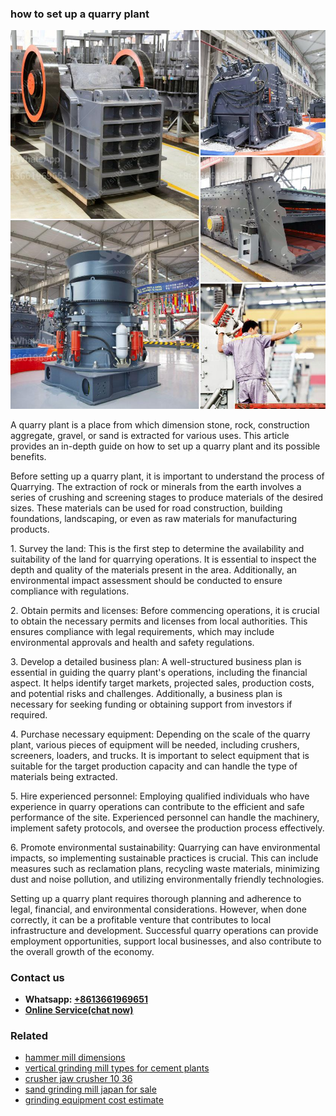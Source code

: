 <h3>how to set up a quarry plant</h3><img src='1708499642.jpg' alt=''><p>A quarry plant is a place from which dimension stone, rock, construction aggregate, gravel, or sand is extracted for various uses. This article provides an in-depth guide on how to set up a quarry plant and its possible benefits.</p><p>Before setting up a quarry plant, it is important to understand the process of Quarrying. The extraction of rock or minerals from the earth involves a series of crushing and screening stages to produce materials of the desired sizes. These materials can be used for road construction, building foundations, landscaping, or even as raw materials for manufacturing products.</p><p>1. Survey the land: This is the first step to determine the availability and suitability of the land for quarrying operations. It is essential to inspect the depth and quality of the materials present in the area. Additionally, an environmental impact assessment should be conducted to ensure compliance with regulations.</p><p>2. Obtain permits and licenses: Before commencing operations, it is crucial to obtain the necessary permits and licenses from local authorities. This ensures compliance with legal requirements, which may include environmental approvals and health and safety regulations.</p><p>3. Develop a detailed business plan: A well-structured business plan is essential in guiding the quarry plant's operations, including the financial aspect. It helps identify target markets, projected sales, production costs, and potential risks and challenges. Additionally, a business plan is necessary for seeking funding or obtaining support from investors if required.</p><p>4. Purchase necessary equipment: Depending on the scale of the quarry plant, various pieces of equipment will be needed, including crushers, screeners, loaders, and trucks. It is important to select equipment that is suitable for the target production capacity and can handle the type of materials being extracted.</p><p>5. Hire experienced personnel: Employing qualified individuals who have experience in quarry operations can contribute to the efficient and safe performance of the site. Experienced personnel can handle the machinery, implement safety protocols, and oversee the production process effectively.</p><p>6. Promote environmental sustainability: Quarrying can have environmental impacts, so implementing sustainable practices is crucial. This can include measures such as reclamation plans, recycling waste materials, minimizing dust and noise pollution, and utilizing environmentally friendly technologies.</p><p>Setting up a quarry plant requires thorough planning and adherence to legal, financial, and environmental considerations. However, when done correctly, it can be a profitable venture that contributes to local infrastructure and development. Successful quarry operations can provide employment opportunities, support local businesses, and also contribute to the overall growth of the economy.</p><h3>Contact us</h3><ul><li><strong>Whatsapp:&nbsp;<a href="https://wa.me/8613661969651">+8613661969651</a></strong></li><li><a href="https://swt.shibang-china.com/?git&amp;zhl&amp;how to set up a quarry plant"><strong>Online Service(chat now)</strong></a></li></ul><h3>Related</h3><ul><li><a href='hammer mill dimensions.md'>hammer mill dimensions</a></li><li><a href='vertical grinding mill types for cement plants.md'>vertical grinding mill types for cement plants</a></li><li><a href='crusher jaw crusher 10 36.md'>crusher jaw crusher 10 36</a></li><li><a href='sand grinding mill japan for sale.md'>sand grinding mill japan for sale</a></li><li><a href='grinding equipment cost estimate.md'>grinding equipment cost estimate</a></li></ul>